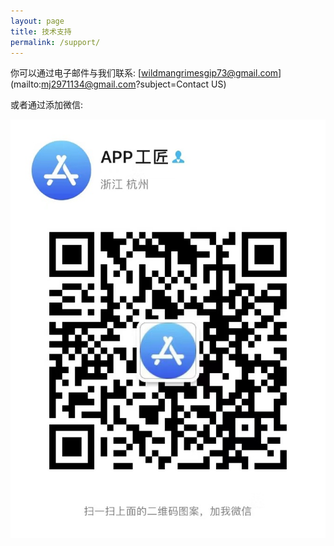 ```yaml
---
layout: page
title: 技术支持
permalink: /support/
---
```


你可以通过电子邮件与我们联系:
[wildmangrimesgip73@gmail.com](mailto:mj2971134@gmail.com?subject=Contact US)

或者通过添加微信:

![微信](/assets/images/qrcode.jpg)
    